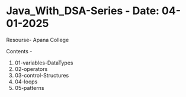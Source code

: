 # Java_With_DSA-Series  - Date: 04-01-2025
Resourse- Apana College

Contents -
1. 01-variables-DataTypes
2. 02-operators
3. 03-control-Structures
4. 04-loops
5. 05-patterns